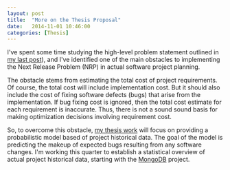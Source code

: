 ```yaml
---
layout: post
title:  "More on the Thesis Proposal"
date:   2014-11-01 10:46:00
categories: [Thesis] 
---
```


I've spent some time studying the high-level problem statement outlined in <a href="{{'/blog/2014/06/26/thesis-proposal' | prepend:site.baseurl}}">my last post</a>), and I've identified one of the main obstacles to implementing the Next Release Problem (NRP) in actual software project planning.

<!-- more -->

The obstacle stems from estimating the total cost of project requirements. Of course, the total cost will include implementation cost. But it should also include the cost of fixing software defects (bugs) that arise from the implementation. If bug fixing cost is ignored, then the total cost estimate for each requirement is inaccurate. Thus, there is not a sound sound basis for making optimization decisions involving requirement cost.

So, to overcome this obstacle, [my thesis work](https://github.com/jamestunnell/thesis) will focus on providing a probabilistic model based of project historical data. The goal of the model is predicting the makeup of expected bugs resulting from any software changes. I'm working this quarter to establish a statistical overview of actual project historical data, starting with the [MongoDB](https://www.mongodb.org/) project.
